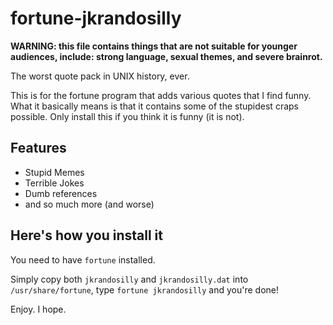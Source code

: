 # fortune-jkrandosilly
**WARNING: this file contains things that are not suitable for younger audiences, include: strong language, sexual themes, and severe brainrot.**

The worst quote pack in UNIX history, ever.

This is for the fortune program that adds various quotes that I find funny. What it basically means is that it contains some of the stupidest craps possible. Only install this if you think it is funny (it is not).

## Features
- Stupid Memes
- Terrible Jokes
- Dumb references
- and so much more (and worse)

## Here's how you install it
You need to have `fortune` installed.

Simply copy both `jkrandosilly` and `jkrandosilly.dat` into `/usr/share/fortune`, type `fortune jkrandosilly` and you're done!

Enjoy. I hope.
